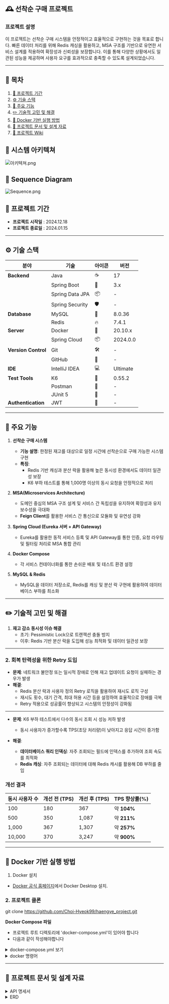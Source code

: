 ## 🕰 선착순 구매 프로젝트


### 프로젝트 설명

이 프로젝트는 선착순 구매 시스템을 안정적이고 효율적으로 구현하는 것을 목표로 합니다.
빠른 데이터 처리를 위해 Redis 캐싱을 활용하고, MSA 구조를 기반으로 유연한 서비스 설계를 적용하여 확장성과 신뢰성을 보장합니다.
이를 통해 다양한 상황에서도 일관된 성능을 제공하며 사용자 요구를 효과적으로 충족할 수 있도록 설계되었습니다.

--- 

## 📖 목차
1. [📅 프로젝트 기간](#프로젝트-기간)
2. [⚙️ 기술 스택](#기술-스택)
3. [🤖 주요 기능](#주요-기능)
4. [✏️ 기술적 고민 및 해결](#기술적-고민-및-해결)
5. [🐳 Docker 기반 실행 방법](#docker-기반-실행-방법)
6. [📄 프로젝트 문서 및 설계 자료](#프로젝트-문서-및-설계-자료)
7. [📖 프로젝트 Wiki](https://github.com/Choi-Hyeok99/haengye_project/wiki)


## 📖 시스템 아키텍쳐
![아키텍쳐.png](image%2F%EC%95%84%ED%82%A4%ED%85%8D%EC%B3%90.png)

## 📖 Sequence Diagram
![Sequence.png](image%2FSequence.png)

<h2 id="프로젝트-기간">📅 프로젝트 기간</h2>

- **프로젝트 시작일** : 2024.12.18
- **프로젝트 종료일** : 2024.01.15

---
<h2 id="기술-스택">⚙️ 기술 스택</h2>

| 분야          | 기술                | 아이콘 | 버전       |
| ----------- | ------------------ |-----|----------|
| **Backend** | Java              | ☕   | 17       |
|             | Spring Boot       | 🌱  | 3.x      |
|             | Spring Data JPA   | 📦  | -        |
|             | Spring Security   | 🛡  | -        |
| **Database** | MySQL             | 🐬  | 8.0.36   |
|             | Redis             | 🔥  | 7.4.1    |
| **Server**  | Docker            | 🐳  | 20.10.x  |
|             | Spring Cloud      | 📦  | 2024.0.0 |
| **Version Control** | Git               | 🛠  | -        |
|             | GitHub            | 🔗  | -        |
| **IDE**     | IntelliJ IDEA     | 💻  | Ultimate |
| **Test Tools**| K6                | 🧪  | 0.55.2   |
|             | Postman           | 📮  | -        |
| | JUnit 5           | 🧪  | -        |
| **Authentication** | JWT              | 🔑   | -        |

---

<h2 id="주요-기능">🤖 주요 기능</h2>

1. **선착순 구매 시스템**
    - **기능 설명**: 한정된 재고를 대상으로 일정 시간에 선착순으로 구매 가능한 시스템 구현
    - **특징**:
        - Redis 기반 캐싱과 분산 락을 활용해 높은 동시성 환경에서도 데이터 일관성 보장
        - K6 부하 테스트를 통해 1,000명 이상의 동시 요청을 안정적으로 처리

2. **MSA(Microservices Architecture)**
    - 도메인 중심의 MSA 구조 설계 및 서비스 간 독립성을 유지하여 확장성과 유지보수성을 극대화
    - **Feign Client**를 활용한 서비스 간 통신으로 모듈화 및 유연성 강화


3. **Spring Cloud (Eureka 서버 + API Gateway)**
    - Eureka를 활용한 동적 서비스 등록 및 API Gateway를 통한 인증, 요청 라우팅 및 필터링 처리로 MSA 통합 관리

4. **Docker Compose**
    - 각 서비스 컨테이너화를 통한 손쉬운 배포 및 테스트 환경 설정

5. **MySQL & Redis**
    - MySQL을 데이터 저장소로, Redis를 캐싱 및 분산 락 구현에 활용하여 데이터베이스 부하를 최소화

---

<h2 id="기술적-고민-및-해결">✏️ 기술적 고민 및 해결</h2>

1. **재고 감소 동시성 이슈 해결**
    - 초기: Pessimistic Lock으로 트랜잭션 충돌 방지
    - 이후: Redis 기반 분산 락을 도입해 성능 최적화 및 데이터 일관성 보장 

---
### 2. **회복 탄력성을 위한 Retry 도입**

- **문제**: 네트워크 불안정 또는 일시적 장애로 인해 재고 업데이트 요청이 실패하는 경우가 발생
- **해결**:
    - Redis 분산 락과 사용자 정의 Retry 로직을 활용하여 재시도 로직 구성
    - 재시도 횟수, 대기 간격, 최대 허용 시간 등을 설정하여 효율적으로 장애를 극복
    - Retry 적용으로 성공률이 향상되고 시스템의 안정성이 강화됨

---
- **문제**: K6 부하 테스트에서 다수의 동시 조회 시 성능 저하 발생
   - 동시 사용자가 증가할수록 TPS(초당 처리량)이 낮아지고 응답 시간이 증가함

- **해결**:
   - **데이터베이스 쿼리 인덱싱**: 자주 조회되는 필드에 인덱스를 추가하여 조회 속도를 최적화
   - **Redis 캐싱**: 자주 조회되는 데이터에 대해 Redis 캐시를 활용해 DB 부하를 줄임

### 개선 결과

| **동시 사용자 수** | **개선 전 (TPS)** | **개선 후 (TPS)** | **TPS 향상률(%)** |
|--------------|----------------|----------------|---------------|
| 100          | 180            | 367            | 약 **104%**    |
| 500          | 350            | 1,087          | 약 **211%**    |
| 1,000        | 367            | 1,307          | 약 **257%**    |
| 10,000       | 370            | 3,247          | 약 **900%**    |


---

<h2 id="docker-기반-실행-방법">🐳 Docker 기반 실행 방법</h2>

1. Docker 설치 
 * [Docker 공식 홈페이지](https://www.docker.com/)에서 Docker Desktop 설치.


### 2. 프로젝트 클론

git clone https://github.com/Choi-Hyeok99/haengye_project.git

**Docker Compose 파일**
* 프로젝트 루트 디렉토리에 'docker-compose.yml'이 있어야 합니다
* 다음과 같이 작성해야합니다

<details>
<summary>docker-compose.yml 보기</summary>

```
version: '3.8'

services:
microservices_db:
image: mysql:8.0.36
container_name: microservices_db
ports:
- "3310:3306"
environment:
MYSQL_ROOT_PASSWORD: ${MYSQL_ROOT_PASSWORD}
MYSQL_DATABASE: ${MYSQL_DATABASE}
MYSQL_USER: ${MYSQL_USER}
MYSQL_PASSWORD: ${MYSQL_PASSWORD}
volumes:
- mysql_microservices_data:/var/lib/mysql
networks:
- my_network

redis:
image: redis:latest
container_name: haengye_redis
ports:
- "6379:6379"
volumes:
- redis_data:/data
healthcheck:
test: [ "CMD", "redis-cli", "ping" ]
interval: 10s
timeout: 5s
retries: 3
networks:
- my_network

# 나머지도 동일하게 추가 
```
</details>


<details>
<summary>docker 명령어</summary>

```
1. 컨테이너 실행
- 애플리케이션 및 MySQL 컨테이너를 실행합니다.
    docker-compose up --build

2.컨테이너 상태 확인
- 실행 중인 컨테이너를 확인합니다.
    docker ps

3. 컨테이너 로그 확인
- 특정 컨테이너의 로그를 확인합니다.
    docker logs <컨테이너 이름>

4. 컨테이너 정지 및 삭제 
- 실행 중인 컨테이너를 정지하고 삭제합니다.
    docker-compose down

5.Docker 이미지 및 컨테이너 정리
- 사용하지 않는 Docker 이미지 및 컨테이너를 정리합니다.
    docker system prune -a

```
</details>


---

<h2 id="프로젝트-문서-및-설계-자료">📄 프로젝트 문서 및 설계 자료</h2>


<details>
<summary>API 명세서</summary>

[API 명세서](https://documenter.getpostman.com/view/25757385/2sAYQZHsEV)
</details>

<details>
<summary>ERD</summary>

![img.png](image/ERD.png)
</details>

